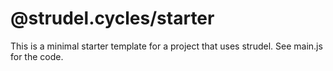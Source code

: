 # @strudel.cycles/starter

This is a minimal starter template for a project that uses strudel.
See main.js for the code.
